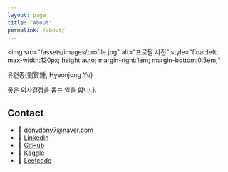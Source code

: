 ```yaml
---
layout: page
title: "About"
permalink: /about/
---
```


<img
  src="/assets/images/profile.jpg"
  alt="프로필 사진"
  style="float:left; max-width:120px; height:auto; margin-right:1em; margin-bottom:0.5em;"
>

유현종(劉賢鍾, Hyeonjong Yu)

좋은 의사결정을 돕는 일을 합니다.

## Contact
- 📧 donydony7@naver.com 
- 🔗 [LinkedIn](https://linkedin.com/in/jack-hj-yu)  
- 🔗 [GitHub](https://github.com/jayquinn)  
- 🔗 [Kaggle](https://kaggle.com/yuhyeonjongjay)
- 🔗 [Leetcode](https://leetcode.com/u/jackquinn)
